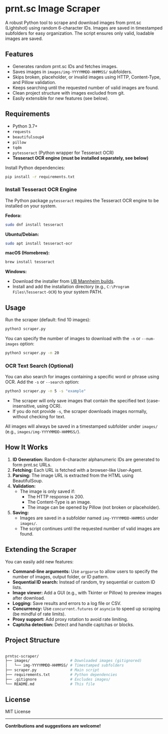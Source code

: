# prnt.sc Image Scraper

A robust Python tool to scrape and download images from prnt.sc (Lightshot) using random 6-character IDs. Images are saved in timestamped subfolders for easy organization. The script ensures only valid, loadable images are saved.

## Features

- Generates random prnt.sc IDs and fetches images.
- Saves images in `images/img-YYYYMMDD-HHMMSS/` subfolders.
- Skips broken, placeholder, or invalid images using HTTP, Content-Type, and Pillow validation.
- Keeps searching until the requested number of valid images are found.
- Clean project structure with images excluded from git.
- Easily extensible for new features (see below).

## Requirements

- Python 3.7+
- `requests`
- `beautifulsoup4`
- `pillow`
- `tqdm`
- `pytesseract` (Python wrapper for Tesseract OCR)
- **Tesseract OCR engine (must be installed separately, see below)**

Install Python dependencies:

```bash
pip install -r requirements.txt
```

### Install Tesseract OCR Engine

The Python package `pytesseract` requires the Tesseract OCR engine to be installed on your system.

**Fedora:**
```bash
sudo dnf install tesseract
```

**Ubuntu/Debian:**
```bash
sudo apt install tesseract-ocr
```

**macOS (Homebrew):**
```bash
brew install tesseract
```

**Windows:**
- Download the installer from [UB Mannheim builds](https://github.com/UB-Mannheim/tesseract/wiki).
- Install and add the installation directory (e.g., `C:\Program Files\Tesseract-OCR`) to your system PATH.

## Usage

Run the scraper (default: find 10 images):

```bash
python3 scraper.py
```

You can specify the number of images to download with the `-n` or `--num-images` option:

```bash
python3 scraper.py -n 20
```

### OCR Text Search (Optional)

You can also search for images containing a specific word or phrase using OCR. Add the `-s` or `--search` option:

```bash
python3 scraper.py -n 5 -s "example"
```

- The scraper will only save images that contain the specified text (case-insensitive, using OCR).
- If you do not provide `-s`, the scraper downloads images normally, without checking for text.

All images will always be saved in a timestamped subfolder under `images/` (e.g., `images/img-YYYYMMDD-HHMMSS/`).

## How It Works

1. **ID Generation:** Random 6-character alphanumeric IDs are generated to form prnt.sc URLs.
2. **Fetching:** Each URL is fetched with a browser-like User-Agent.
3. **Parsing:** The image URL is extracted from the HTML using BeautifulSoup.
4. **Validation:**
   - The image is only saved if:
     - The HTTP response is 200.
     - The Content-Type is an image.
     - The image can be opened by Pillow (not broken or placeholder).
5. **Saving:**
   - Images are saved in a subfolder named `img-YYYYMMDD-HHMMSS` under `images/`.
   - The script continues until the requested number of valid images are found.

## Extending the Scraper

You can easily add new features:

- **Command-line arguments:** Use `argparse` to allow users to specify the number of images, output folder, or ID pattern.
- **Sequential ID search:** Instead of random, try sequential or custom ID lists.
- **Image viewer:** Add a GUI (e.g., with Tkinter or Pillow) to preview images after download.
- **Logging:** Save results and errors to a log file or CSV.
- **Concurrency:** Use `concurrent.futures` or `asyncio` to speed up scraping (be mindful of rate limits).
- **Proxy support:** Add proxy rotation to avoid rate limiting.
- **Captcha detection:** Detect and handle captchas or blocks.

## Project Structure

```bash

prntsc-scraper/
├── images/                  # Downloaded images (gitignored)
│   └── img-YYYYMMDD-HHMMSS/ # Timestamped subfolders
├── scraper.py               # Main script
├── requirements.txt         # Python dependencies
├── .gitignore               # Excludes images/
└── README.md                # This file
```

## License

MIT License

---

**Contributions and suggestions are welcome!**
